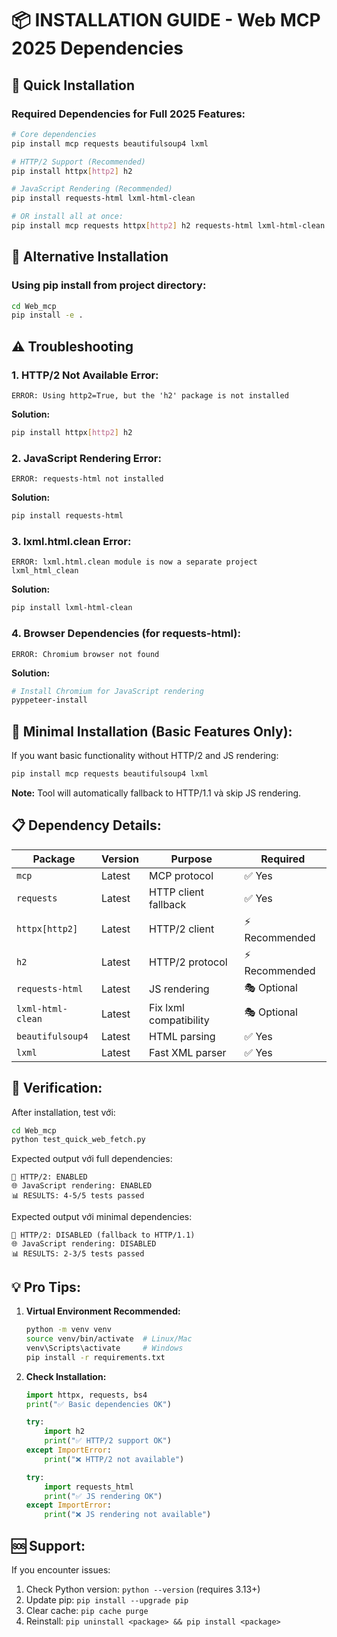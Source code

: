 # 📦 INSTALLATION GUIDE - Web MCP 2025 Dependencies

## 🚀 Quick Installation

### Required Dependencies for Full 2025 Features:

```bash
# Core dependencies
pip install mcp requests beautifulsoup4 lxml

# HTTP/2 Support (Recommended)
pip install httpx[http2] h2

# JavaScript Rendering (Recommended) 
pip install requests-html lxml-html-clean

# OR install all at once:
pip install mcp requests httpx[http2] h2 requests-html lxml-html-clean beautifulsoup4 lxml
```

## 🔧 Alternative Installation

### Using pip install from project directory:

```bash
cd Web_mcp
pip install -e .
```

## ⚠️ Troubleshooting

### 1. HTTP/2 Not Available Error:
```
ERROR: Using http2=True, but the 'h2' package is not installed
```
**Solution:**
```bash
pip install httpx[http2] h2
```

### 2. JavaScript Rendering Error:
```
ERROR: requests-html not installed
```
**Solution:**
```bash
pip install requests-html
```

### 3. lxml.html.clean Error:
```
ERROR: lxml.html.clean module is now a separate project lxml_html_clean
```
**Solution:**
```bash
pip install lxml-html-clean
```

### 4. Browser Dependencies (for requests-html):
```
ERROR: Chromium browser not found
```
**Solution:**
```bash
# Install Chromium for JavaScript rendering
pyppeteer-install
```

## 🎯 Minimal Installation (Basic Features Only):

If you want basic functionality without HTTP/2 and JS rendering:

```bash
pip install mcp requests beautifulsoup4 lxml
```

**Note:** Tool will automatically fallback to HTTP/1.1 và skip JS rendering.

## 📋 Dependency Details:

| Package | Version | Purpose | Required |
|---------|---------|---------|----------|
| `mcp` | Latest | MCP protocol | ✅ Yes |
| `requests` | Latest | HTTP client fallback | ✅ Yes |
| `httpx[http2]` | Latest | HTTP/2 client | ⚡ Recommended |
| `h2` | Latest | HTTP/2 protocol | ⚡ Recommended |
| `requests-html` | Latest | JS rendering | 🎭 Optional |
| `lxml-html-clean` | Latest | Fix lxml compatibility | 🎭 Optional |
| `beautifulsoup4` | Latest | HTML parsing | ✅ Yes |
| `lxml` | Latest | Fast XML parser | ✅ Yes |

## 🚀 Verification:

After installation, test với:

```bash
cd Web_mcp
python test_quick_web_fetch.py
```

Expected output với full dependencies:
```
🚀 HTTP/2: ENABLED
🌐 JavaScript rendering: ENABLED
📊 RESULTS: 4-5/5 tests passed
```

Expected output với minimal dependencies:
```
🚀 HTTP/2: DISABLED (fallback to HTTP/1.1)  
🌐 JavaScript rendering: DISABLED
📊 RESULTS: 2-3/5 tests passed
```

## 💡 Pro Tips:

1. **Virtual Environment Recommended:**
   ```bash
   python -m venv venv
   source venv/bin/activate  # Linux/Mac
   venv\Scripts\activate     # Windows
   pip install -r requirements.txt
   ```

2. **Check Installation:**
   ```python
   import httpx, requests, bs4
   print("✅ Basic dependencies OK")
   
   try:
       import h2
       print("✅ HTTP/2 support OK")
   except ImportError:
       print("❌ HTTP/2 not available")
   
   try:
       import requests_html
       print("✅ JS rendering OK")
   except ImportError:
       print("❌ JS rendering not available")
   ```

## 🆘 Support:

If you encounter issues:

1. Check Python version: `python --version` (requires 3.13+)
2. Update pip: `pip install --upgrade pip`
3. Clear cache: `pip cache purge`
4. Reinstall: `pip uninstall <package> && pip install <package>`
